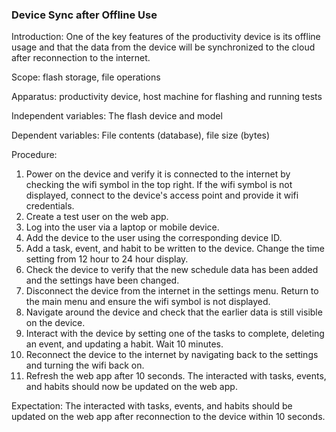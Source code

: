 ### Device Sync after Offline Use
Introduction: One of the key features of the productivity device is its offline usage and that the data from the device will be synchronized to the cloud after reconnection to the internet.

Scope: flash storage, file operations

Apparatus: productivity device, host machine for flashing and running tests

Independent variables: The flash device and model

Dependent variables: File contents (database), file size (bytes)

Procedure:

1. Power on the device and verify it is connected to the internet by checking the wifi symbol in the top right. If the wifi symbol is not displayed, connect to the device's access point and provide it wifi credentials.
2. Create a test user on the web app. 
3. Log into the user via a laptop or mobile device. 
4. Add the device to the user using the corresponding device ID.
5. Add a task, event, and habit to be written to the device. Change the time setting from 12 hour to 24 hour display. 
6. Check the device to verify that the new schedule data has been added and the settings have been changed.
7. Disconnect the device from the internet in the settings menu. Return to the main menu and ensure the wifi symbol is not displayed.
8. Navigate around the device and check that the earlier data is still visible on the device.
9. Interact with the device by setting one of the tasks to complete, deleting an event, and updating a habit. Wait 10 minutes.
10. Reconnect the device to the internet by navigating back to the settings and turning the wifi back on.
11. Refresh the web app after 10 seconds. The interacted with tasks, events, and habits should now be updated on the web app.

Expectation: The interacted with tasks, events, and habits should be updated on the web app after reconnection to the device within 10 seconds.

